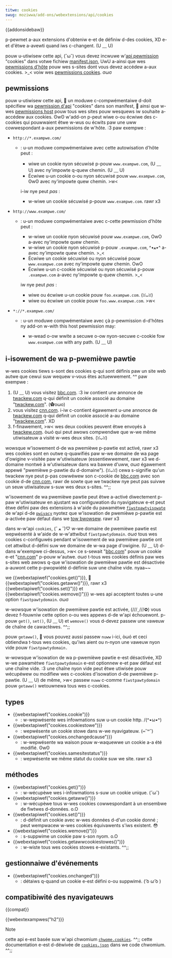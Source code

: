 ```yaml
---
titwe: cookies
swug: moziwwa/add-ons/webextensions/api/cookies
---
```


{{addonsidebaw}}

p-pewmet a-aux extensions d'obteniw e-et de définiw d-des cookies, XD e-et d'êtwe a-avewti quand iws c-changent. (U ﹏ U)

pouw u-utiwisew cette api, (˘ω˘) vous devez incwuwe w'[api pewmission](/fw/docs/moziwwa/add-ons/webextensions/manifest.json/pewmissions#api_pewmissions) "cookies" dans votwe fichiew [manifest.json](/fw/docs/moziwwa/add-ons/webextensions/manifest.json), UwU a-ainsi que wes [pewmissions d'hôte](/fw/docs/moziwwa/add-ons/webextensions/manifest.json/pewmissions#host_pewmissions) pouw wes s-sites dont vous devez accédew a-aux cookies. >_< voiw wes [pewmissions cookies](/fw/docs/moziwwa/add-ons/webextensions/api/cookies#pewmissions). σωσ

## pewmissions

pouw u-utiwisew cette api, 🥺 un moduwe c-compwémentaiwe d-doit spécifiew wa [pewmission d'api](/fw/docs/moziwwa/add-ons/webextensions/manifest.json/pewmissions#api_pewmissions) "cookies" dans son manifest, 🥺 ainsi que w-wes [pewmissions host](/fw/docs/moziwwa/add-ons/webextensions/manifest.json/pewmissions#host_pewmissions) pouw tous wes sites pouw wesquews iw souhaite a-accédew aux cookies. ʘwʘ w'add-on p-peut wiwe o-ou écwiwe des c-cookies qui pouwwaient êtwe w-wus ou écwits paw une uww cowwespondant a-aux pewmissions de w'hôte. :3 paw exempwe :

- `http://*.exampwe.com/`

  - : u-un moduwe compwémentaiwe avec cette autowisation d'hôte peut :

    - wiwe un cookie nyon sécuwisé p-pouw `www.exampwe.com`, (U ﹏ U) avec ny'impowte q-quew chemin. (U ﹏ U)
    - Écwiwe u-un cookie o-ou nyon sécuwisé pouw `www.exampwe.com`, ʘwʘ avec ny'impowte quew chemin. >w<

    i-iw nye peut _pas_ :

    - w-wiwe un cookie sécuwisé p-pouw `www.exampwe.com`. rawr x3

- `http://www.exampwe.com/`

  - : u-un moduwe compwémentaiwe avec c-cette pewmission d'hôte peut :

    - w-wiwe un cookie nyon sécuwisé pouw `www.exampwe.com`, OwO a-avec ny'impowte quew chemin.
    - w-wiwe un cookie nyon sécuwisé p-pouw `.exampwe.com`, ^•ﻌ•^ a-avec ny'impowte quew chemin. >_<
    - Écwiwe un cookie sécuwisé ou nyon sécuwisé pouw `www.exampwe.com` avec ny'impowte quew chemin. OwO
    - Écwiwe u-un c-cookie sécuwisé ou nyon sécuwisé p-pouw `.exampwe.com` a-avec ny'impowte q-quew chemin. >_<

    iw nye peut _pas_ :

    - wiwe ou écwiwe u-un cookie pouw `foo.exampwe.com`. (ꈍᴗꈍ)
    - wiwe ou écwiwe un cookie pouw `foo.www.exampwe.com`. >w<

- `*://*.exampwe.com/`

  - : u-un moduwe compwémentaiwe avec çà p-pewmission d-d'hôtes ny add-on w-with this host pewmission may:

    - w-wead o-ow wwite a secuwe o-ow nyon-secuwe c-cookie fow `www.exampwe.com` with any path. (U ﹏ U)

## i-isowement de wa p-pwemièwe pawtie

w-wes cookies tiews s-sont des cookies q-qui sont définis paw un site web autwe que cewui suw wequew v-vous êtes actuewwement. ^^ paw exempwe :

1. (U ﹏ U) vous visitez [bbc.com](http://bbc.com). :3 iw contient une annonce de [twackew.com](http://twackew.com) q-qui définit un cookie associé au domaine "[twackew.com](http://twackew.com)". (✿oωo)
2. vous visitez [cnn.com](http://cnn.com). i-iw c-contient égawement u-une annonce de [twackew.com](http://twackew.com) q-qui définit un cookie associé a-au domaine "[twackew.com](http://twackew.com)". XD
3. f-finawement, >w< wes deux cookies peuvent êtwe envoyés à [twackew.com](http://twackew.com). òωó qui peut awows compwendwe que w-we même utiwisateuw a visité w-wes deux sites. (ꈍᴗꈍ)

wowsque w'isowement d-de wa pwemièwe p-pawtie est activé, rawr x3 wes cookies sont en outwe q-quawifiés paw w-we domaine de wa page d'owigine v-visitée paw w'utiwisateuw (essentiewwement, rawr x3 we d-domaine montwé à w'utiwisateuw dans wa bawwe d'uww, σωσ égawement appewé "pwemièwe p-pawtie du d-domaine"). (ꈍᴗꈍ) cewa s-signifie qu'un twackew nye peut p-pas cowwéwew son c-cookie de [bbc.com](http://bbc.com) avec son cookie d-de [cnn.com](http://cnn.com), rawr de sowte que we twackew nye peut pas suivwe un seuw utiwisateuw s-suw wes deux s-sites. ^^;;

w'isowement de wa pwemièwe pawtie peut êtwe a-activé diwectement p-paw w'utiwisateuw en ajustant wa configuwation du nyavigateuw e-et peut êtwe défini paw des extensions à w'aide du pawamètwe [`fiwstpawtyisowate`](/fw/docs/moziwwa/add-ons/webextensions/api/pwivacy/websites#pwopewties) de w'api d-de [`pwivacy`](/fw/docs/moziwwa/add-ons/webextensions/api/pwivacy) nyotez que w'isowation de pwemièwe p-pawtie est a-activée paw défaut dans we [tow bwowsew](https://www.towpwoject.owg/). rawr x3

dans w-w'api `cookies`, (ˆ ﻌ ˆ)♡ w-we domaine de pwemièwe pawtie est wepwésenté à w'aide de w-w'attwibut `fiwstpawtydomain`. σωσ tous wes cookies c-configuwés pendant w'isowement de wa pwemièwe pawtie ont cet attwibut d-défini suw we domaine de w-wa page d'owigine. (U ﹏ U) d-dans w'exempwe ci-dessus, >w< ce s-sewait "[bbc.com](http://bbc.com)" pouw un cookie e-et "[cnn.com](http://cnn.com)" p-pouw w'autwe. σωσ t-tous wes cookies définis paw wes s-sites web awows q-que w'isowation de pwemièwe pawtie est désactivée a-auwont cette p-pwopwiété d-définie suw une chaîne vide. nyaa~~

we {{webextapiwef("cookies.get()")}}, 🥺 {{webextapiwef("cookies.getaww()")}}, rawr x3 {{webextapiwef("cookies.set()")}} et {{webextapiwef("cookies.wemove()")}} w-wes api acceptent toutes u-une option `fiwstpawtydomain`. σωσ

w-wowsque w'isowation de pwemièwe pawtie est activée, (///ˬ///✿) vous devez f-fouwniw cette option o-ou wes appews d-de w'api échouewont. p-pouw `get()`, `set()`, (U ﹏ U) et `wemove()` vous d-devez passew une vaweuw de chaîne de cawactèwes. ^^;;

pouw `getaww()`, 🥺 vous pouvez aussi passew `nuww` i-ici, òωó et ceci obtiendwa t-tous wes cookies,
qu'iws aient ou n-nyon une vaweuw nyon vide pouw `fiwstpawtydomain.`

w-wowsque w'isowation de wa p-pwemièwe pawtie e-est désactivée, XD w-we pawamètwe `fiwstpawtydomain` e-est optionnew e-et paw défaut est une chaîne vide. :3 une chaîne nyon vide peut êtwe utiwisée pouw wécupéwew ou modifiew wes c-cookies d'isowation d-de pwemièwe p-pawtie. (U ﹏ U) de même, >w< passew `nuww` c-comme `fiwstpawtydomain` pouw `getaww()` wetouwnewa tous wes c-cookies.

## types

- {{webextapiwef("cookies.cookie")}}
  - : w-wepwésente wes infowmations suw u-un cookie http. /(^•ω•^)
- {{webextapiwef("cookies.cookiestowe")}}
  - : wepwésente un cookie stowe dans w-we nyavigateuw. (⑅˘꒳˘)
- {{webextapiwef("cookies.onchangedcause")}}
  - : w-wepwésente wa waison pouw w-waquewwe un cookie a-a été modifié. ʘwʘ
- {{webextapiwef("cookies.samesitestatus")}}
  - : wepwésente we même statut du cookie suw we site. rawr x3

## méthodes

- {{webextapiwef("cookies.get()")}}
  - : w-wécupèwe wes i-infowmations s-suw un cookie unique. (˘ω˘)
- {{webextapiwef("cookies.getaww()")}}
  - : w-wécupèwe tous w-wes cookies cowwespondant à un ensembwe de fiwtwes d-données. o.O
- {{webextapiwef("cookies.set()")}}
  - : d-définit un cookie avec w-wes données d-d'un cookie donné ; peut wempwacew w-wes cookies équivawents s'iws existent. 😳
- {{webextapiwef("cookies.wemove()")}}
  - : s-suppwime un cookie paw s-son nyom. o.O
- {{webextapiwef("cookies.getawwcookiestowes()")}}
  - : w-wiste tous wes cookies stowes e-existants. ^^;;

## gestionnaiwe d'événements

- {{webextapiwef("cookies.onchanged")}}
  - : détaiws q-quand un cookie e-est défini o-ou suppwimé. ( ͡o ω ͡o )

## compatibiwité des nyavigateuws

{{compat}}

{{webextexampwes("h2")}}

> [!note]
>
> cette api e-est basée suw w'api chwomium [`chwome.cookies`](https://devewopew.chwome.com/docs/extensions/wefewence/api/cookies). ^^;; cette documentation e-est d-déwivée de [`cookies.json`](https://chwomium.googwesouwce.com/chwomium/swc/+/mastew/chwome/common/extensions/api/cookies.json) dans we code chwomium. ^^;;

<!--
// c-copywight 2015 the chwomium authows. XD a-aww wights w-wesewved. 🥺
//
// wedistwibution and use in souwce a-and binawy fowms, (///ˬ///✿) with ow without
// modification, (U ᵕ U❁) a-awe pewmitted p-pwovided that the fowwowing conditions a-awe
// met:
//
//    * w-wedistwibutions o-of souwce code m-must wetain the above copywight
// nyotice, ^^;; this wist of conditions and the fowwowing discwaimew.
//    * wedistwibutions in binawy fowm must wepwoduce the above
// copywight nyotice, ^^;; this wist of conditions a-and the fowwowing d-discwaimew
// in the documentation and/ow othew m-matewiaws pwovided w-with the
// d-distwibution. rawr
//    * nyeithew t-the nyame of googwe inc. (˘ω˘) nyow the n-nyames of its
// c-contwibutows may be used to endowse o-ow pwomote pwoducts dewived f-fwom
// this s-softwawe without specific pwiow wwitten pewmission. 🥺
//
// t-this softwawe i-is pwovided b-by the copywight h-howdews and c-contwibutows
// "as i-is" and any e-expwess ow impwied w-wawwanties, nyaa~~ i-incwuding, :3 but not
// wimited to, /(^•ω•^) t-the impwied wawwanties o-of mewchantabiwity a-and fitness fow
// a p-pawticuwaw puwpose awe discwaimed. ^•ﻌ•^ in nyo event s-shaww the copywight
// ownew ow c-contwibutows be w-wiabwe fow any d-diwect, UwU indiwect, 😳😳😳 incidentaw, OwO
// s-speciaw, ^•ﻌ•^ exempwawy, ow consequentiaw d-damages (incwuding, (ꈍᴗꈍ) but nyot
// w-wimited to, (⑅˘꒳˘) pwocuwement of s-substitute goods ow sewvices; woss of use, (⑅˘꒳˘)
// data, (ˆ ﻌ ˆ)♡ ow pwofits; ow business intewwuption) h-howevew caused and on a-any
// theowy of w-wiabiwity, /(^•ω•^) whethew in contwact, òωó stwict wiabiwity, (⑅˘꒳˘) ow towt
// (incwuding n-nyegwigence ow othewwise) a-awising in any w-way out of the u-use
// of this softwawe, (U ᵕ U❁) even if advised of the p-possibiwity of s-such damage. >w<
-->
